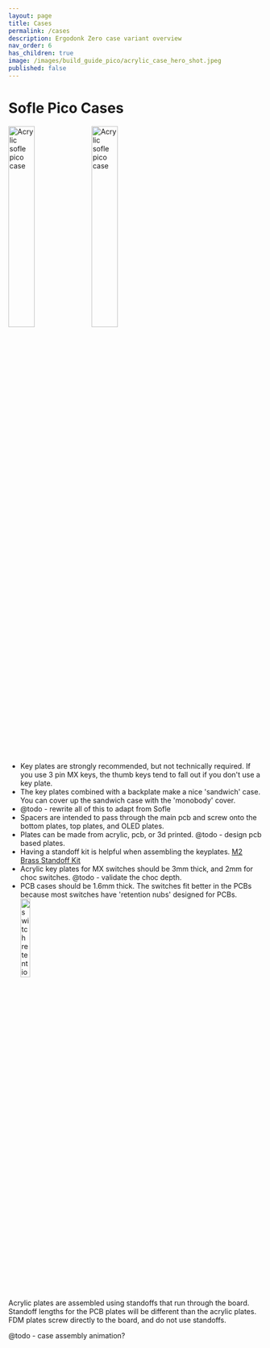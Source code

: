 ```yaml
---
layout: page
title: Cases
permalink: /cases
description: Ergodonk Zero case variant overview
nav_order: 6
has_children: true
image: /images/build_guide_pico/acrylic_case_hero_shot.jpeg
published: false
---
```


# Sofle Pico Cases

<a href="/images/build_guide_pico/acrylic_case_hero_shot.jpeg"><img src="/images/build_guide_pico/acrylic_case_hero_shot.jpeg" alt="Acrylic sofle pico case" width="32%"></a> <a href="/images/build_guide_pico/fdm_case_hero_shot.jpeg"><img src="/images/build_guide_pico/fdm_case_hero_shot.jpeg" alt="Acrylic sofle pico case" width="32%"></a>

 - Key plates are strongly recommended, but not technically required. If you use 3 pin MX keys, the thumb keys tend to fall out if you don't use a key plate.
 - The key plates combined with a backplate make a nice 'sandwich' case. You can cover up the sandwich case with the 'monobody' cover.
 - @todo - rewrite all of this to adapt from Sofle
 - Spacers are intended to pass through the main pcb and screw onto the bottom plates, top plates, and OLED plates.
 - Plates can be made from acrylic, pcb, or 3d printed. @todo - design pcb based plates.
 - Having a standoff kit is helpful when assembling the keyplates. [M2 Brass Standoff Kit](https://www.amazon.com/gp/product/B07B9X1KY6)
 - Acrylic key plates for MX switches should be 3mm thick, and 2mm for choc switches. @todo - validate the choc depth.
 - PCB cases should be 1.6mm thick. The switches fit better in the PCBs because most switches have 'retention nubs' designed for PCBs.<br><img src="/images/build_guide_pico/sofle_pico_retention_nubs.png" alt="switch retention nubs" width="20%">

Acrylic plates are assembled using standoffs that run through the board. Standoff lengths for the PCB plates will be different than the acrylic plates. FDM plates screw directly to the board, and do not use standoffs.

@todo - case assembly animation?